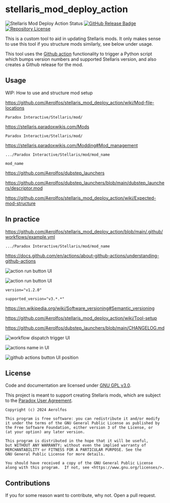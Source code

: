 # stellaris_mod_deploy_action

![Stellaris Mod Deploy Action Status](https://github.com/aerolfos/stellaris_mod_deploy_action/actions/workflows/updateStellarisMod.yml/badge.svg)
[![GitHub Release Badge](https://img.shields.io/github/v/release/aerolfos/stellaris_mod_deploy_action?logo=github&style=flat)](https://github.com/Aerolfos/stellaris_mod_deploy_action/releases/latest)
[![Repository License](https://img.shields.io/github/license/aerolfos/stellaris_mod_deploy_action?style=flat&color=brightgreen)](LICENSE)
<!---[![Discord](https://img.shields.io/discord/739835273969664050?style=flat&label=Discord&logo=discord&logoColor=white&color=7289DA)](https://discord.com/invite/xUrG9wh)--->


This is a custom tool to aid in updating Stellaris mods. It only makes sense to use this tool if you structure mods similarly, see below under usage.

This tool uses the [Github action](https://github.com/features/actions) functionality to trigger a Python script which bumps version numbers and supported Stellaris version, and also creates a Github release for the mod.

## Usage
WIP: How to use and structure mod setup

https://github.com/Aerolfos/stellaris_mod_deploy_action/wiki/Mod-file-locations

`Paradox Interactive/Stellaris/mod/`

https://stellaris.paradoxwikis.com/Mods

`Paradox Interactive/Stellaris/mod/`

https://stellaris.paradoxwikis.com/Modding#Mod_management

`.../Paradox Interactive/Stellaris/mod/mod_name`

`mod_name`

https://github.com/Aerolfos/dubstep_launchers

https://github.com/Aerolfos/dubstep_launchers/blob/main/dubstep_launchers/descriptor.mod

https://github.com/Aerolfos/stellaris_mod_deploy_action/wiki/Expected-mod-structure

## In practice
https://github.com/Aerolfos/stellaris_mod_deploy_action/blob/main/.github/workflows/example.yml

`.../Paradox Interactive/Stellaris/mod/mod_name`

https://docs.github.com/en/actions/about-github-actions/understanding-github-actions

![action run button UI](https://github.com/user-attachments/assets/da909f08-7a52-4e7f-b7f8-eb74b546b80c)

![action run button UI](https://github.com/user-attachments/assets/da909f08-7a52-4e7f-b7f8-eb74b546b80c)

`version="v1.2.0"`

`supported_version="v3.*.*"`

https://en.wikipedia.org/wiki/Software_versioning#Semantic_versioning

https://github.com/Aerolfos/stellaris_mod_deploy_action/wiki/Tool-setup

https://github.com/Aerolfos/dubstep_launchers/blob/main/CHANGELOG.md

![workflow dispatch trigger UI](https://github.com/user-attachments/assets/61fe3527-5eca-4160-9520-1383b2203a6e)

![actions name in UI](https://github.com/user-attachments/assets/c96d32a7-12ef-4b92-b212-9167a3ba0361)

![github actions button UI position](https://github.com/user-attachments/assets/55c539cf-c86b-4a5f-aabf-1b1f675c5425)





## License
Code and documentation are licensed under [GNU GPL v3.0](LICENSE).

This project is meant to support creating Stellaris mods, which are subject to the [Paradox User Agreement](https://legal.paradoxplaza.com/eula).

    Copyright (c) 2024 Aerolfos

    This program is free software: you can redistribute it and/or modify
    it under the terms of the GNU General Public License as published by
    the Free Software Foundation, either version 3 of the License, or
    (at your option) any later version.

    This program is distributed in the hope that it will be useful,
    but WITHOUT ANY WARRANTY; without even the implied warranty of
    MERCHANTABILITY or FITNESS FOR A PARTICULAR PURPOSE. See the
    GNU General Public License for more details.

    You should have received a copy of the GNU General Public License
    along with this program.  If not, see <https://www.gnu.org/licenses/>.

## Contributions
If you for some reason want to contribute, why not. Open a pull request.
